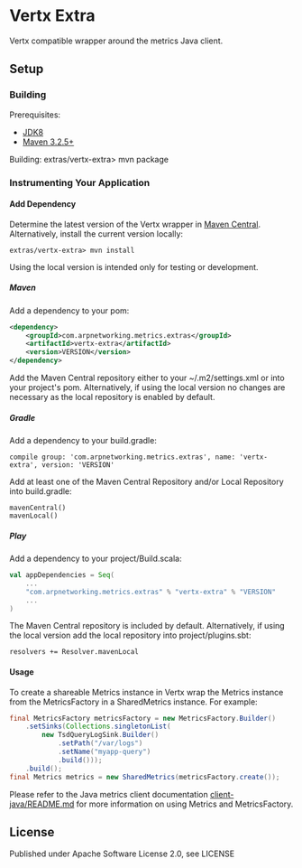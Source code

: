 Vertx Extra
===========

Vertx compatible wrapper around the metrics Java client. 


Setup
-----

### Building

Prerequisites:
* [JDK8](http://www.oracle.com/technetwork/java/javase/downloads/jdk8-downloads-2133151.html)
* [Maven 3.2.5+](http://maven.apache.org/download.cgi)

Building:
    extras/vertx-extra> mvn package


### Instrumenting Your Application

#### Add Dependency

Determine the latest version of the Vertx wrapper in [Maven Central](http://search.maven.org/#search%7Cga%7C1%7Cg%3A%22com.arpnetworking.metrics.extras%22%20a%3A%22vertx-extra%22).  Alternatively, install the current version locally:

    extras/vertx-extra> mvn install

Using the local version is intended only for testing or development.

##### Maven

Add a dependency to your pom:

```xml
<dependency>
    <groupId>com.arpnetworking.metrics.extras</groupId>
    <artifactId>vertx-extra</artifactId>
    <version>VERSION</version>
</dependency>
```

Add the Maven Central repository either to your ~/.m2/settings.xml or into your project's pom.  Alternatively, if using the local version no changes are necessary as the local repository is enabled by default.

##### Gradle

Add a dependency to your build.gradle:

    compile group: 'com.arpnetworking.metrics.extras', name: 'vertx-extra', version: 'VERSION'

Add at least one of the Maven Central Repository and/or Local Repository into build.gradle:
 
    mavenCentral()
    mavenLocal()

##### Play

Add a dependency to your project/Build.scala:

```scala
val appDependencies = Seq(
    ...
    "com.arpnetworking.metrics.extras" % "vertx-extra" % "VERSION"
    ...
)
```

The Maven Central repository is included by default.  Alternatively, if using the local version add the local repository into project/plugins.sbt:

    resolvers += Resolver.mavenLocal

#### Usage

To create a shareable Metrics instance in Vertx wrap the Metrics instance from the MetricsFactory in a SharedMetrics instance.  For example:

```java
final MetricsFactory metricsFactory = new MetricsFactory.Builder()
    .setSinks(Collections.singletonList(
        new TsdQueryLogSink.Builder()
            .setPath("/var/logs")
            .setName("myapp-query")
            .build()));
    .build();
final Metrics metrics = new SharedMetrics(metricsFactory.create());
```

Please refer to the Java metrics client documentation [client-java/README.md](../client-java/README.md) for more information on using Metrics and MetricsFactory.

License
-------

Published under Apache Software License 2.0, see LICENSE
